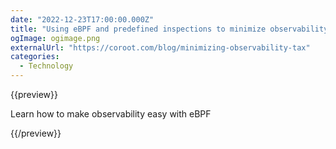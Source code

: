 ```yaml
---
date: "2022-12-23T17:00:00.000Z"
title: "Using eBPF and predefined inspections to minimize observability tax"
ogImage: ogimage.png
externalUrl: "https://coroot.com/blog/minimizing-observability-tax"
categories:
  - Technology
---
```


{{preview}}

Learn how to make observability easy with eBPF

{{/preview}}
